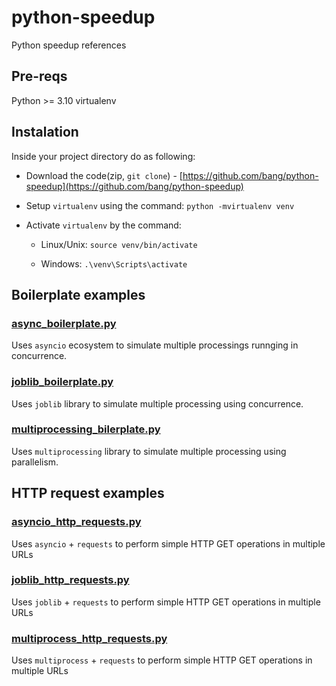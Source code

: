 # python-speedup
Python speedup references

## Pre-reqs

Python >= 3.10
virtualenv


## Instalation

 Inside your project directory do as following: 

 * Download the code(zip, `git clone`) - [https://github.com/bang/python-speedup](https://github.com/bang/python-speedup)
 
 * Setup `virtualenv` using the command: `python -mvirtualenv venv`
 
 * Activate `virtualenv` by the command:

   * Linux/Unix: `source venv/bin/activate`
   
   * Windows: `.\venv\Scripts\activate`

## Boilerplate examples

### [async_boilerplate.py](https://github.com/bang/python-speedup/blob/master/async_boilerplate.py)

Uses `asyncio` ecosystem to simulate multiple processings runnging in
concurrence.

### [joblib_boilerplate.py](https://github.com/bang/python-speedup/blob/master/joblib_boilerplate.py)

Uses `joblib` library to simulate multiple processing using
concurrence.

### [multiprocessing_bilerplate.py](https://github.com/bang/python-speedup/blob/master/multiprocessing_boilerplate.py)

Uses `multiprocessing` library to simulate multiple processing
using parallelism.

## HTTP request examples

### [asyncio_http_requests.py](https://github.com/bang/python-speedup/blob/master/asyncio_http_request.py)

Uses `asyncio` + `requests` to perform simple HTTP GET operations
in multiple URLs

### [joblib_http_requests.py](https://github.com/bang/python-speedup/blob/master/joblib_http_request.py)

Uses `joblib` + `requests` to perform simple HTTP GET operations
in multiple URLs

### [multiprocess_http_requests.py](https://github.com/bang/python-speedup/blob/master/multiprocessing_http_requests.py)

Uses `multiprocess` + `requests` to perform simple HTTP GET operations
in multiple URLs
